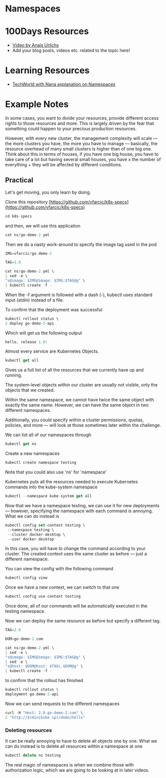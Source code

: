 # Namespaces

# 100Days Resources
* [Video by Anais Urlichs](https://youtu.be/GD-CweSXsfY)
* Add your blog posts, videos etc. related to the topic here!

# Learning Resources
- [TechWorld with Nana explanation on Namespaces](https://youtu.be/K3jNo4z5Jx8)

# Example Notes

In some cases, you want to divide your resources, provide different access rights to those resources and more. This is largely driven by the fear that something could happen to your precious production resources.

However, with every new cluster, the management complexity will scale — the more clusters you have, the more you have to manage — basically, the resource overhead of many small clusters is higher than of one big one. Think about this in terms of houses, if you have one big house, you have to take care of a lot but having several small houses, you have x the number of everything + they will be affected by different conditions. 

## Practical

Let's get moving, you only learn by doing.

Clone this repository [https://github.com/vfarcic/k8s-specs](https://github.com/vfarcic/k8s-specs) 

```jsx
cd k8s-specs
```

and then, we will use this application

```jsx
cat ns/go-demo-2.yml
```

Then we do a nasty work-around to specify the image tag used in the pod

```jsx
IMG=vfarcic/go-demo-2

TAG=1.0

cat ns/go-demo-2.yml \
| sed -e \
"s@image: $IMG@image: $IMG:$TAG@g" \
| kubectl create -f -
```

When the -f argument is followed with a
dash (-), kubectl uses standard input (stdin) instead of a file.

To confirm that the deployment was successful 

```jsx
kubectl rollout status \
2 deploy go-demo-2-api
```

Which will get us the following output

```jsx
hello, release 1.0!
```

Almost every service are Kubernetes Objects. 

```jsx
kubectl get all
```

Gives us a full list of all the resources that we currently have up and running.

The system-level objects within our cluster are usually not visible, only the objects that we created.

Within the same namespace, we cannot have twice the same object with exactly the same name. However, we can have the same object in two different namespaces. 

Additionally, you could specify within a cluster permissions, quotas, policies, and more — will look at those sometimes later within the challenge.

We can list all of our namespaces through

```jsx
kubectl get ns
```

Create a new namespaces

```jsx
kubectl create namespace testing
```

Note that you could also use 'ns' for 'namespace'

Kubernetes puts all the resources needed to execute Kubernetes commands into the kube-system namespace

```jsx
kubectl --namespace kube-system get all
```

Now that we have a namespace testing, we can use it for new deployments — however, specifying the namespace with each command is annoying. What we can do instead is

```jsx
kubectl config set-context testing \
 --namespace testing \
 --cluster docker-desktop \
 --user docker-desktop
```

In this case, you will have to change the command according to your cluster. The created context uses the same cluster as before — just a different namespace.

You can view the config with the following command

```jsx
kubectl config view
```

Once we have a new context, we can switch to that one

```jsx
kubectl config use-context testing
```

Once done, all of our commands will be automatically executed in the testing namespace.

Now we can deploy the same resource as before but specify a different tag.

```jsx
TAG=2.0

DOM=go-demo-2.com

cat ns/go-demo-2.yml \
| sed -e \
"s@image: $IMG@image: $IMG:$TAG@g" \
| sed -e \
"s@host: $DOM@host: $TAG\.$DOM@g" \
| kubectl create -f -
```

to confirm that the rollout has finished

```jsx
kubectl rollout status \
deployment go-demo-2-api
```

Now we can send requests to the different namespaces 

```jsx
curl -H "Host: 2.0.go-demo-2.com" \
2 "http://$(minikube ip)/demo/hello"
```

### Deleting resources

It can be really annoying to have to delete all objects one by one. What we can do instead is to delete all resources within a namespace at one 

```jsx
kubectl delete ns testing
```

The real magic of namespaces is when we combine those with authorization logic, which we are going to be looking at in later videos.